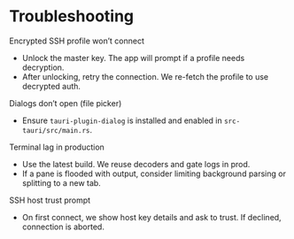 # Troubleshooting

Encrypted SSH profile won’t connect
- Unlock the master key. The app will prompt if a profile needs decryption.
- After unlocking, retry the connection. We re-fetch the profile to use decrypted auth.

Dialogs don’t open (file picker)
- Ensure `tauri-plugin-dialog` is installed and enabled in `src-tauri/src/main.rs`.

Terminal lag in production
- Use the latest build. We reuse decoders and gate logs in prod.
- If a pane is flooded with output, consider limiting background parsing or splitting to a new tab.

SSH host trust prompt
- On first connect, we show host key details and ask to trust. If declined, connection is aborted.
